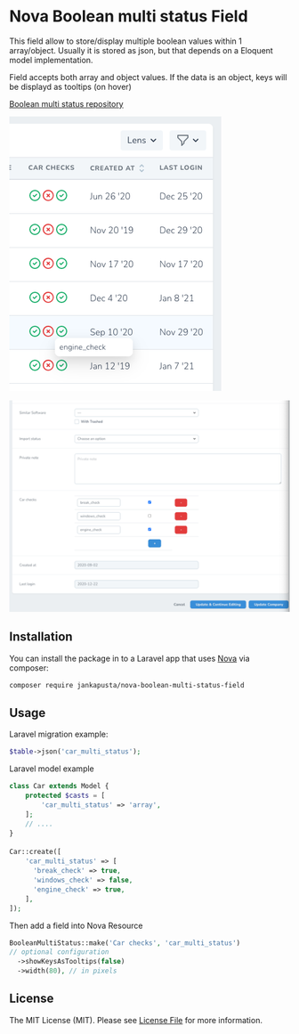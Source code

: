 # Nova Boolean multi status Field

This field allow to store/display multiple boolean values within 1 array/object.
Usually it is stored as json, but that depends on a Eloquent model implementation. 

Field accepts both array and object values.
If the data is an object, keys will be displayd as tooltips (on hover)

[Boolean multi status repository](https://github.com/jankapusta/nova-boolean-multi-status-field)

![Screenshot Index](screenshot-index.png)

![Screenshot Form](screenshot-form.png)

## Installation

You can install the package in to a Laravel app that uses [Nova](https://nova.laravel.com) via composer:

```bash
composer require jankapusta/nova-boolean-multi-status-field
```

## Usage

Laravel migration example:

```php
$table->json('car_multi_status');
```


Laravel model example

```php
class Car extends Model {
    protected $casts = [
        'car_multi_status' => 'array',
    ];
    // ....
}

Car::create([
    'car_multi_status' => [
      'break_check' => true,
      'windows_check' => false,
      'engine_check' => true,
    ],
]);

```

Then add a field into Nova Resource

```php
BooleanMultiStatus::make('Car checks', 'car_multi_status')
// optional configuration
  ->showKeysAsTooltips(false)
  ->width(80), // in pixels
```

## License

The MIT License (MIT). Please see [License File](LICENSE.md) for more information.